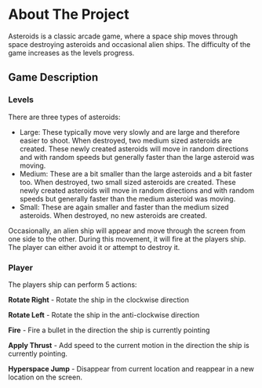 # About The Project 

Asteroids is a classic arcade game, where a space ship moves through space destroying asteroids and occasional alien ships. The difficulty of the game increases as the levels progress. 

## Game Description

### Levels
There are three types of asteroids:
- Large: These typically move very slowly and are large and therefore easier to shoot. When destroyed, two medium sized asteroids are created. These newly created asteroids will move in random directions and with random speeds but generally faster than the large asteroid was moving.
- Medium: These are a bit smaller than the large asteroids and a bit faster too. When destroyed, two small sized asteroids are created. These newly created asteroids will move in random directions and with random speeds but generally faster than the medium asteroid was moving.
- Small: These are again smaller and faster than the medium sized asteroids. When destroyed, no new asteroids are created.

Occasionally, an alien ship will appear and move through the screen from one side to the other. During this movement, it will fire at the players ship. The player can either avoid it or attempt to destroy it.

### Player
The players ship can perform 5 actions:

<b>Rotate Right</b> - Rotate the ship in the clockwise direction

<b>Rotate Left</b> - Rotate the ship in the anti-clockwise direction

<b>Fire</b> - Fire a bullet in the direction the ship is currently pointing

<b>Apply Thrust</b> - Add speed to the current motion in the direction the ship is currently pointing.

<b>Hyperspace Jump</b> - Disappear from current location and reappear in a new location on the screen.